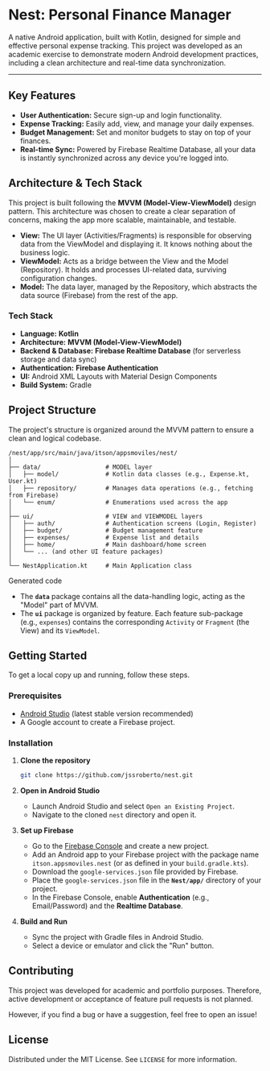 # Nest: Personal Finance Manager

A native Android application, built with Kotlin, designed for simple and effective personal expense tracking. This project was developed as an academic exercise to demonstrate modern Android development practices, including a clean architecture and real-time data synchronization.

---

## Key Features

*   **User Authentication:** Secure sign-up and login functionality.
*   **Expense Tracking:** Easily add, view, and manage your daily expenses.
*   **Budget Management:** Set and monitor budgets to stay on top of your finances.
*   **Real-time Sync:** Powered by Firebase Realtime Database, all your data is instantly synchronized across any device you're logged into.

## Architecture & Tech Stack

This project is built following the **MVVM (Model-View-ViewModel)** design pattern. This architecture was chosen to create a clear separation of concerns, making the app more scalable, maintainable, and testable.

*   **View:** The UI layer (Activities/Fragments) is responsible for observing data from the ViewModel and displaying it. It knows nothing about the business logic.
*   **ViewModel:** Acts as a bridge between the View and the Model (Repository). It holds and processes UI-related data, surviving configuration changes.
*   **Model:** The data layer, managed by the Repository, which abstracts the data source (Firebase) from the rest of the app.

### Tech Stack

*   **Language:** **Kotlin**
*   **Architecture:** **MVVM (Model-View-ViewModel)**
*   **Backend & Database:** **Firebase Realtime Database** (for serverless storage and data sync)
*   **Authentication:** **Firebase Authentication**
*   **UI:** Android XML Layouts with Material Design Components
*   **Build System:** Gradle

## Project Structure

The project's structure is organized around the MVVM pattern to ensure a clean and logical codebase.

```plaintext
/nest/app/src/main/java/itson/appsmoviles/nest/
│
├── data/                  # MODEL layer
│   ├── model/             # Kotlin data classes (e.g., Expense.kt, User.kt)
│   ├── repository/        # Manages data operations (e.g., fetching from Firebase)
│   └── enum/              # Enumerations used across the app
│
├── ui/                    # VIEW and VIEWMODEL layers
│   ├── auth/              # Authentication screens (Login, Register)
│   ├── budget/            # Budget management feature
│   ├── expenses/          # Expense list and details
│   ├── home/              # Main dashboard/home screen
│   └── ... (and other UI feature packages)
│
└── NestApplication.kt     # Main Application class
```

Generated code
*   The **`data`** package contains all the data-handling logic, acting as the "Model" part of MVVM.
*   The **`ui`** package is organized by feature. Each feature sub-package (e.g., `expenses`) contains the corresponding `Activity` or `Fragment` (the View) and its `ViewModel`.

## Getting Started

To get a local copy up and running, follow these steps.

### Prerequisites

*   [Android Studio](https://developer.android.com/studio) (latest stable version recommended)
*   A Google account to create a Firebase project.

### Installation

1.  **Clone the repository**
    ```sh
    git clone https://github.com/jssroberto/nest.git
    ```
2.  **Open in Android Studio**
    *   Launch Android Studio and select `Open an Existing Project`.
    *   Navigate to the cloned `nest` directory and open it.

3.  **Set up Firebase**
    *   Go to the [Firebase Console](https://console.firebase.google.com/) and create a new project.
    *   Add an Android app to your Firebase project with the package name `itson.appsmoviles.nest` (or as defined in your `build.gradle.kts`).
    *   Download the `google-services.json` file provided by Firebase.
    *   Place the `google-services.json` file in the **`Nest/app/`** directory of your project.
    *   In the Firebase Console, enable **Authentication** (e.g., Email/Password) and the **Realtime Database**.

4.  **Build and Run**
    *   Sync the project with Gradle files in Android Studio.
    *   Select a device or emulator and click the "Run" button.

## Contributing

This project was developed for academic and portfolio purposes. Therefore, active development or acceptance of feature pull requests is not planned.

However, if you find a bug or have a suggestion, feel free to open an issue!

## License

Distributed under the MIT License. See `LICENSE` for more information.
